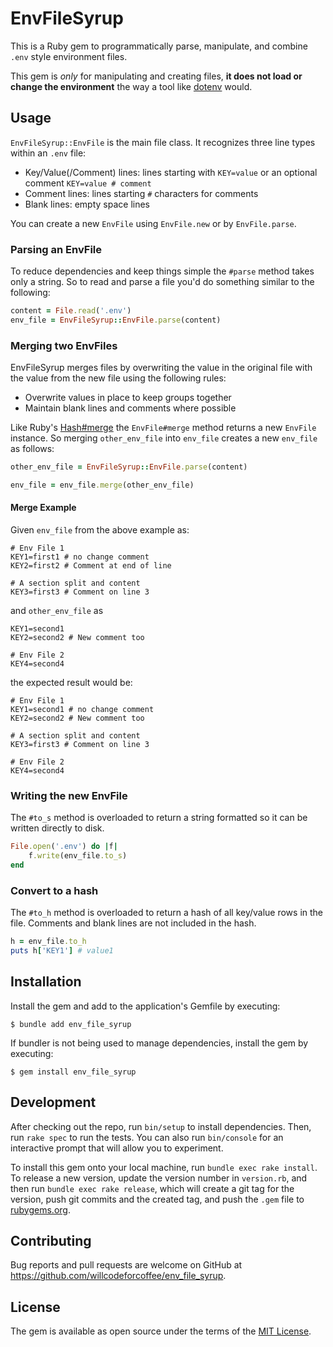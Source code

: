 # EnvFileSyrup

This is a Ruby gem to programmatically parse, manipulate, and combine `.env` style environment files.

This gem is *only* for manipulating and creating files, **it does not load or change the environment** the way a tool like [dotenv](https://github.com/bkeepers/dotenv) would.

## Usage

`EnvFileSyrup::EnvFile` is the main file class. It recognizes three line types within an `.env` file:

- Key/Value(/Comment) lines: lines starting with `KEY=value` or an optional comment `KEY=value # comment`
- Comment lines: lines starting `#` characters for comments
- Blank lines: empty space lines

You can create a new `EnvFile` using `EnvFile.new` or by `EnvFile.parse`.

### Parsing an EnvFile

To reduce dependencies and keep things simple the `#parse` method takes only a string. So to read and parse a file you'd do something similar to the following:

```ruby
content = File.read('.env')
env_file = EnvFileSyrup::EnvFile.parse(content)
```

### Merging two EnvFiles

EnvFileSyrup merges files by overwriting the value in the original file with the value from the new file using the following rules:

- Overwrite values in place to keep groups together
- Maintain blank lines and comments where possible

Like Ruby's [Hash#merge](https://apidock.com/ruby/Hash/merge) the `EnvFile#merge` method returns a new `EnvFile` instance. So merging `other_env_file` into `env_file` creates a new `env_file` as follows:

```ruby
other_env_file = EnvFileSyrup::EnvFile.parse(content)

env_file = env_file.merge(other_env_file)
```

#### Merge Example

Given `env_file` from the above example as:

```env
# Env File 1
KEY1=first1 # no change comment
KEY2=first2 # Comment at end of line

# A section split and content
KEY3=first3 # Comment on line 3
```

and `other_env_file` as

```env
KEY1=second1
KEY2=second2 # New comment too

# Env File 2
KEY4=second4
```

the expected result would be:

```env
# Env File 1
KEY1=second1 # no change comment
KEY2=second2 # New comment too

# A section split and content
KEY3=first3 # Comment on line 3

# Env File 2
KEY4=second4
```

### Writing the new EnvFile

The `#to_s` method is overloaded to return a string formatted so it can be written directly to disk.

```ruby
File.open('.env') do |f|
    f.write(env_file.to_s)
end
```

### Convert to a hash

The `#to_h` method is overloaded to return a hash of all key/value rows in the file. Comments and blank lines are not included in the hash.

```ruby
h = env_file.to_h
puts h['KEY1'] # value1
```

## Installation

Install the gem and add to the application's Gemfile by executing:

    $ bundle add env_file_syrup

If bundler is not being used to manage dependencies, install the gem by executing:

    $ gem install env_file_syrup

## Development

After checking out the repo, run `bin/setup` to install dependencies. Then, run `rake spec` to run the tests. You can also run `bin/console` for an interactive prompt that will allow you to experiment.

To install this gem onto your local machine, run `bundle exec rake install`. To release a new version, update the version number in `version.rb`, and then run `bundle exec rake release`, which will create a git tag for the version, push git commits and the created tag, and push the `.gem` file to [rubygems.org](https://rubygems.org).

## Contributing

Bug reports and pull requests are welcome on GitHub at https://github.com/willcodeforcoffee/env_file_syrup.

## License

The gem is available as open source under the terms of the [MIT License](https://opensource.org/licenses/MIT).
